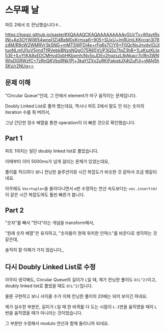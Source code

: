 # 스무째 날

파트 2에서 또 컨닝했습니다ㅎ..

https://topaz.github.io/paste/#XQAAAQCKAQAAAAAAAAAyGUj/Tv+WIaytRxiNt+Ae3OYWjW54wnpI1Zi4BeM0xKrmxa6+905+SUxU+lmRUmLKKrcqn3I78z4M/R9cW2WMRVr3kSNG+mMTSWFDi4e+rFq6s7CiY9+F0QcNxJnvdvIO/JItuoNLmfJl1uV5jmdTfRVebkBNzsNQgO75R65VUP3Q5z7fqZ3hB+1LsKszKLIq53E+ILyYtKA8xEDCMHvd3xbHKbxmh/Nv5oJDEv2hqzszL8iAkacr7clRn3WNWtsDGRWzfC+7zRnQKVbsRNk1Pj+3kaYIZXx2uRKiFakqdJX4t2uPJl+nMAj5hSKz/r2NUg==

## 문제 이해

"Circular Queue"인데, 그 안에서 element가 마구 움직이는 문제입니다.

Doubly Linked List로 풀까 했는데요, 역시나 파트 2에서 말도 안 되는 숫자의 iteration 수를 줘 버려서,

그냥 간단한 정수 배열을 통한 operation이 더 빠른 것으로 확인했습니다.

## Part 1

파트 1까지는 일단 doubly linked list로 풀었습니다.

이때부터 이미 5000ms가 넘게 걸리는 문제가 있었는데요,

풀이를 적으려다 보니 컨닝한 솔루션이랑 시간 복잡도가 비슷한 것 같아서 조금 헷갈리네요.

아무래도 `Vec<tuple>`을 돌아다니면서 `m`번 수정하는 연산 속도보다는 `vec.insert(m)`이 같은 시간 복잡도여도 훨씬 빠른가 봅니다.

## Part 2

"숫자"를 빼서 "민다"라는 개념을 transform해서,

"원래 숫자 배열"은 유지하고, "숫자들이 현재 위치한 인덱스"를 바꾼다로 생각하는 것 같은데,

솔직히 잘 이해가 가지 않습니다,,

## 다시 Doubly Linked List로 수정

아무리 생각해도, Circular Queue의 길이가 `L`일 때, 제가 컨닝한 풀이도 `O(L^2)`이고, doubly linked list로 풀었을 때도 `O(L^2)`입니다.

물론 구현하고 보니 사이클 수가 이제 컨닝한 풀이의 20배는 되어 보이긴 하네요.

제가 실수한 부분은, 길이가 `L`일 때 한 바퀴를 다 도는 시점이 `L-1`번을 움직였을 때지 `L`번을 움직였을 때가 아니라는 것이었습니다.

그 부분만 수정해서 modulo 연산과 함께 돌리니까 되네요.
